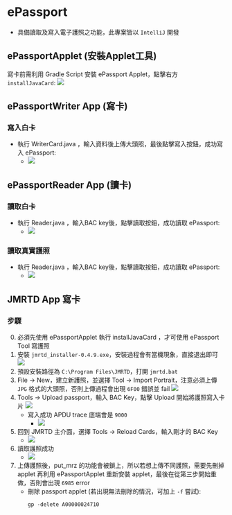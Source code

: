# ePassport
- 具備讀取及寫入電子護照之功能，此專案皆以 `IntelliJ` 開發
## ePassportApplet (安裝Applet工具)
寫卡前需利用 Gradle Script 安裝 ePassport Applet，點擊右方 `installJavaCard`:
![](./images/Gradle.png)
## ePassportWriter App (寫卡)
### 寫入白卡
- 執行 WriterCard.java ，輸入資料後上傳大頭照，最後點擊寫入按鈕，成功寫入 ePassport: 
  - ![](./images/writecard_1.png)
## ePassportReader App (讀卡)
### 讀取白卡
- 執行 Reader.java ，輸入BAC key後，點擊讀取按鈕，成功讀取 ePassport:
  - ![](./images/lab_ePassportReader.png)
### 讀取真實護照
- 執行 Reader.java ，輸入BAC key後，點擊讀取按鈕，成功讀取 ePassport: 
  - ![](./images/passport_reader.png)
## JMRTD App 寫卡
### 步驟
0. 必須先使用 ePassportApplet 執行 installJavaCard ，才可使用 ePassport Tool 寫護照
1. 安裝 `jmrtd_installer-0.4.9.exe`，安裝過程會有當機現象，直接退出即可
![](./images/JMRTD_install.png)
2. 預設安裝路徑為 `C:\Program Files\JMRTD`，打開 `jmrtd.bat`
3. File -> New，建立新護照，並選擇 Tool -> Import Portrait，注意必須上傳 `JPG` 格式的大頭照，否則上傳過程會出現 `6F00` 錯誤並 fail
![](./images/JMRTD_create_epassport.png)
4. Tools -> Upload passport，輸入 BAC Key，點擊 Upload 開始將護照寫入卡片
![](./images/JMRTD_upload.png)
    - 寫入成功 APDU trace 底端會是 `9000`
      - ![](./images/upload_ok_APDU.png)
5. 回到 JMRTD 主介面，選擇 Tools -> Reload Cards，輸入剛才的 BAC Key
    - ![](./images/JMRTD_reload.png)
6. 讀取護照成功
    - ![](./images/JMRTD_read_passport.png)
7. 上傳護照後，put_mrz 的功能會被鎖上，所以若想上傳不同護照，需要先刪掉 applet 再利用 ePassportApplet 重新安裝 applet，最後在從第三步開始重做，否則會出現 `6985` error
    - 刪除 passport applet (若出現無法刪除的情況，可加上 `-f` 嘗試):
        ```
        gp -delete A00000024710
        ```
    